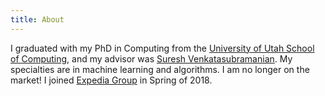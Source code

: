 ```yaml
---
title: About
---
```


I graduated with my PhD in Computing from the
[University of Utah School of Computing](http://www.cs.utah.edu/), and my advisor was
[Suresh Venkatasubramanian](http://www.cs.utah.edu/~suresh/). 
My specialties are in machine learning and algorithms. I am no longer on the
market! I joined [Expedia Group](https://www.expediagroup.com/) in Spring of 2018.
